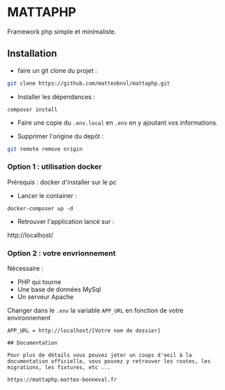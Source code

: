 # MATTAPHP

Framework php simple et minimaliste.

## Installation

- faire un git clone du projet :
```bash
git clone https://github.com/matteobnvl/mattaphp.git
```

- Installer les dépendances :

```shell
composer install
```

- Faire une copie du `.env.local` en `.env` en y ajoutant vos informations.

- Supprimer l'origine du depôt :

```bash
git remote remove origin
```

### Option 1 : utilisation docker

Prérequis : docker d'installer sur le pc

 - Lancer le container :

```shell
docker-composer up -d
```

- Retrouver l'application lancé sur :

http://localhost/

### Option 2 : votre envrionnement

Nécessaire : 

 - PHP qui tourne 
 - Une base de données MySql 
 - Un serveur Apache

Changer dans le `.env` la variable `APP_URL` en fonction de votre environnement
```
APP_URL = http://localhost/[Votre nom de dossier]

## Documentation

Pour plus de détails vous pouvez jeter un coups d'oeil à la documentation officielle, vous pouvez y retrouver les routes, les migrations, les fixtures, etc ...

https://mattaphp.matteo-bonneval.fr

